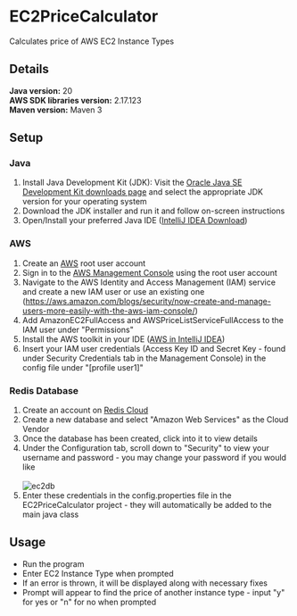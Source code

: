 # EC2PriceCalculator
Calculates price of AWS EC2 Instance Types

## Details <br>
**Java version:** 20<br>
**AWS SDK libraries version:** 2.17.123<br>
**Maven version:** Maven 3<br>

## Setup
### Java
1. Install Java Development Kit (JDK): Visit the [Oracle Java SE Development Kit downloads page](https://www.oracle.com/java/technologies/javase-jdk11-downloads.html) and select the appropriate JDK version for your operating system
2. Download the JDK installer and run it and follow on-screen instructions
3. Open/Install your preferred Java IDE ([IntelliJ IDEA Download](https://www.jetbrains.com/idea/download/?var=1&section=windows))
### AWS
1. Create an [AWS](https://aws.amazon.com/) root user account 
2. Sign in to the [AWS Management Console](https://aws.amazon.com/console/) using the root user account
3. Navigate to the AWS Identity and Access Management (IAM) service and create a new IAM user or use an existing one (https://aws.amazon.com/blogs/security/now-create-and-manage-users-more-easily-with-the-aws-iam-console/)
4. Add AmazonEC2FullAccess and AWSPriceListServiceFullAccess to the IAM user under "Permissions"
5. Install the AWS toolkit in your IDE ([AWS in IntelliJ IDEA](https://www.youtube.com/watch?v=KvBFFDYaqSM))
6. Insert your IAM user credentials (Access Key ID and Secret Key - found under Security Credentials tab in the Management Console) in the config file under "[profile user1]"
### Redis Database
1. Create an account on [Redis Cloud](https://redis.com/try-free/)
2. Create a new database and select "Amazon Web Services" as the Cloud Vendor
3. Once the database has been created, click into it to view details
4. Under the Configuration tab, scroll down to "Security" to view your username and password - you may change your password if you would like<br><br>
  ![ec2db](https://github.com/compi314159/EC2PriceCalculator/assets/71290813/1846f628-8a6f-47d8-a7b6-00aff062980f)
5. Enter these credentials in the config.properties file in the EC2PriceCalculator project - they will automatically be added to the main java class

## Usage
* Run the program
* Enter EC2 Instance Type when prompted
* If an error is thrown, it will be displayed along with necessary fixes
* Prompt will appear to find the price of another instance type - input "y" for yes or "n" for no when prompted
